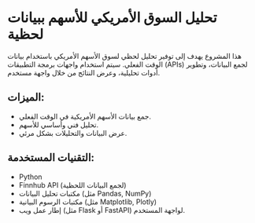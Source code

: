 
# تحليل السوق الأمريكي للأسهم ببيانات لحظية

هذا المشروع يهدف إلى توفير تحليل لحظي لسوق الأسهم الأمريكي باستخدام بيانات الوقت الفعلي. سيتم استخدام واجهات برمجة التطبيقات (APIs) لجمع البيانات، وتطوير أدوات تحليلية، وعرض النتائج من خلال واجهة مستخدم.

## الميزات:
- جمع بيانات الأسهم الأمريكية في الوقت الفعلي.
- تحليل فني وأساسي للأسهم.
- عرض البيانات والتحليلات بشكل مرئي.

## التقنيات المستخدمة:
- Python
- Finnhub API (لجمع البيانات اللحظية)
- مكتبات تحليل البيانات (مثل Pandas, NumPy)
- مكتبات الرسوم البيانية (مثل Matplotlib, Plotly)
- إطار عمل ويب (مثل Flask أو FastAPI) لواجهة المستخدم.

